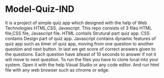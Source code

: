 # Model-Quiz-IND
It is a project of simple quiz app which designed with the help of Web Technologies HTML,CSS, Javascript.
This repo consists of 3 files HTML file,CSS file, Javascript file.
HTML contails Strutural part quiz app.
CSS contains Design part of quiz app.
Javascript contains dynamic features of quiz app such as timer of quiz app, moving from one question to another question and next button. In last we get score of correct answers given to the questions.
Each question have atleast of 10 seconds to answer if not it will move to next question.
To run the files you have to clone local into your system.
Open it with the help Visual Studio or any code editor.
And run html file with any web browser such as chrome or edge.
